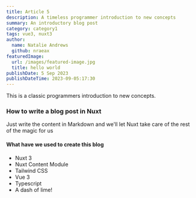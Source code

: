 ```yaml
---
title: Article 5
description: A timeless programmer introduction to new concepts
summary: An introductory blog post
category: category1
tags: vue3, nuxt3
author:
  name: Natalie Andrews
  github: nraeax
featuredImage:
  url: /images/featured-image.jpg
  title: hello world
publishDate: 5 Sep 2023
publishDateTime: 2023-09-05:17:30
---
```


This is a classic programmers introduction to new concepts.

### How to write a blog post in Nuxt

Just write the content in Markdown and we'll let Nuxt take care of the rest of the magic for us

#### What have we used to create this blog

* Nuxt 3
* Nuxt Content Module
* Tailwind CSS
* Vue 3
* Typescript
* A dash of lime!